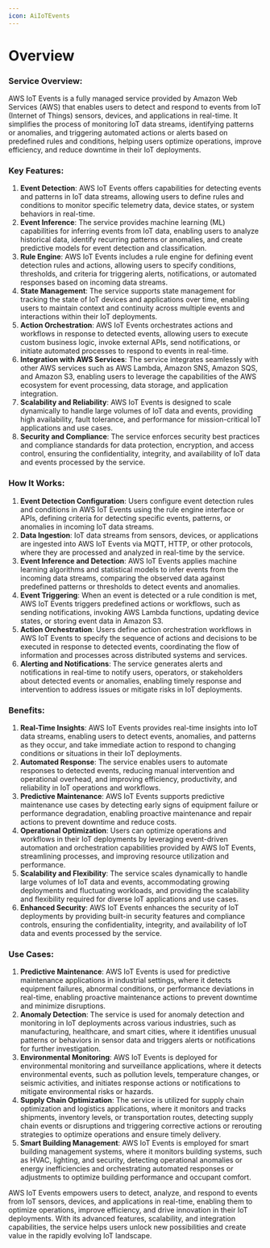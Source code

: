 ```yaml
---
icon: AiIoTEvents
---
```

# Overview

### Service Overview:

AWS IoT Events is a fully managed service provided by Amazon Web Services (AWS) that enables users to detect and respond to events from IoT (Internet of Things) sensors, devices, and applications in real-time. It simplifies the process of monitoring IoT data streams, identifying patterns or anomalies, and triggering automated actions or alerts based on predefined rules and conditions, helping users optimize operations, improve efficiency, and reduce downtime in their IoT deployments.

### Key Features:

1. **Event Detection**: AWS IoT Events offers capabilities for detecting events and patterns in IoT data streams, allowing users to define rules and conditions to monitor specific telemetry data, device states, or system behaviors in real-time.
2. **Event Inference**: The service provides machine learning (ML) capabilities for inferring events from IoT data, enabling users to analyze historical data, identify recurring patterns or anomalies, and create predictive models for event detection and classification.
3. **Rule Engine**: AWS IoT Events includes a rule engine for defining event detection rules and actions, allowing users to specify conditions, thresholds, and criteria for triggering alerts, notifications, or automated responses based on incoming data streams.
4. **State Management**: The service supports state management for tracking the state of IoT devices and applications over time, enabling users to maintain context and continuity across multiple events and interactions within their IoT deployments.
5. **Action Orchestration**: AWS IoT Events orchestrates actions and workflows in response to detected events, allowing users to execute custom business logic, invoke external APIs, send notifications, or initiate automated processes to respond to events in real-time.
6. **Integration with AWS Services**: The service integrates seamlessly with other AWS services such as AWS Lambda, Amazon SNS, Amazon SQS, and Amazon S3, enabling users to leverage the capabilities of the AWS ecosystem for event processing, data storage, and application integration.
7. **Scalability and Reliability**: AWS IoT Events is designed to scale dynamically to handle large volumes of IoT data and events, providing high availability, fault tolerance, and performance for mission-critical IoT applications and use cases.
8. **Security and Compliance**: The service enforces security best practices and compliance standards for data protection, encryption, and access control, ensuring the confidentiality, integrity, and availability of IoT data and events processed by the service.

### How It Works:

1. **Event Detection Configuration**: Users configure event detection rules and conditions in AWS IoT Events using the rule engine interface or APIs, defining criteria for detecting specific events, patterns, or anomalies in incoming IoT data streams.
2. **Data Ingestion**: IoT data streams from sensors, devices, or applications are ingested into AWS IoT Events via MQTT, HTTP, or other protocols, where they are processed and analyzed in real-time by the service.
3. **Event Inference and Detection**: AWS IoT Events applies machine learning algorithms and statistical models to infer events from the incoming data streams, comparing the observed data against predefined patterns or thresholds to detect events and anomalies.
4. **Event Triggering**: When an event is detected or a rule condition is met, AWS IoT Events triggers predefined actions or workflows, such as sending notifications, invoking AWS Lambda functions, updating device states, or storing event data in Amazon S3.
5. **Action Orchestration**: Users define action orchestration workflows in AWS IoT Events to specify the sequence of actions and decisions to be executed in response to detected events, coordinating the flow of information and processes across distributed systems and services.
6. **Alerting and Notifications**: The service generates alerts and notifications in real-time to notify users, operators, or stakeholders about detected events or anomalies, enabling timely response and intervention to address issues or mitigate risks in IoT deployments.

### Benefits:

1. **Real-Time Insights**: AWS IoT Events provides real-time insights into IoT data streams, enabling users to detect events, anomalies, and patterns as they occur, and take immediate action to respond to changing conditions or situations in their IoT deployments.
2. **Automated Response**: The service enables users to automate responses to detected events, reducing manual intervention and operational overhead, and improving efficiency, productivity, and reliability in IoT operations and workflows.
3. **Predictive Maintenance**: AWS IoT Events supports predictive maintenance use cases by detecting early signs of equipment failure or performance degradation, enabling proactive maintenance and repair actions to prevent downtime and reduce costs.
4. **Operational Optimization**: Users can optimize operations and workflows in their IoT deployments by leveraging event-driven automation and orchestration capabilities provided by AWS IoT Events, streamlining processes, and improving resource utilization and performance.
5. **Scalability and Flexibility**: The service scales dynamically to handle large volumes of IoT data and events, accommodating growing deployments and fluctuating workloads, and providing the scalability and flexibility required for diverse IoT applications and use cases.
6. **Enhanced Security**: AWS IoT Events enhances the security of IoT deployments by providing built-in security features and compliance controls, ensuring the confidentiality, integrity, and availability of IoT data and events processed by the service.

### Use Cases:

1. **Predictive Maintenance**: AWS IoT Events is used for predictive maintenance applications in industrial settings, where it detects equipment failures, abnormal conditions, or performance deviations in real-time, enabling proactive maintenance actions to prevent downtime and minimize disruptions.
2. **Anomaly Detection**: The service is used for anomaly detection and monitoring in IoT deployments across various industries, such as manufacturing, healthcare, and smart cities, where it identifies unusual patterns or behaviors in sensor data and triggers alerts or notifications for further investigation.
3. **Environmental Monitoring**: AWS IoT Events is deployed for environmental monitoring and surveillance applications, where it detects environmental events, such as pollution levels, temperature changes, or seismic activities, and initiates response actions or notifications to mitigate environmental risks or hazards.
4. **Supply Chain Optimization**: The service is utilized for supply chain optimization and logistics applications, where it monitors and tracks shipments, inventory levels, or transportation routes, detecting supply chain events or disruptions and triggering corrective actions or rerouting strategies to optimize operations and ensure timely delivery.
5. **Smart Building Management**: AWS IoT Events is employed for smart building management systems, where it monitors building systems, such as HVAC, lighting, and security, detecting operational anomalies or energy inefficiencies and orchestrating automated responses or adjustments to optimize building performance and occupant comfort.

AWS IoT Events empowers users to detect, analyze, and respond to events from IoT sensors, devices, and applications in real-time, enabling them to optimize operations, improve efficiency, and drive innovation in their IoT deployments. With its advanced features, scalability, and integration capabilities, the service helps users unlock new possibilities and create value in the rapidly evolving IoT landscape.
